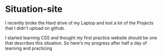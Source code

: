 # Situation-site

I recently broke the Hard drive of my Laptop and lost a lot of the Projects that I didn't upload on github.

I started learning CSS and thought my first practice website should be one that describes this situation.
So here's my progress after half a day of learning and practicing

